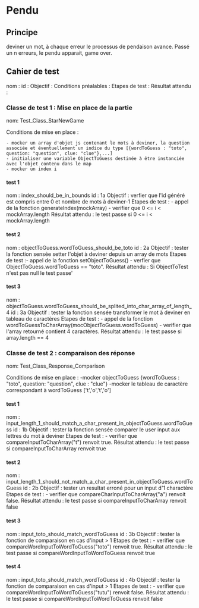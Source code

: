 # Pendu

## Principe

deviner un mot, à chaque erreur le processus de pendaison avance. Passé un n erreurs, le pendu apparait, game over.

##  Cahier de test

nom :
id :
Objectif :
Conditions préalables : 
Etapes de test :
Résultat attendu :



### Classe de test 1 :  Mise en place de la partie

nom: Test_Class_StarNewGame

Conditions de mise en place : 
    
    - mocker un array d'objet js contenant le mots à deviner, la question associée et éventuellement un indice du type [{wordToGuess : "toto", question: "question", clue: "clue"},...]
    - initialiser une variable ObjectToGuess destinée à être instanciée avec l'objet contenu dans le map
    - mocker un index i

#### test 1
 
nom : index_should_be_in_bounds
id : 1a
Objectif : verfier que l'id généré est compris entre 0 et nombre de mots à deviner-1
Etapes de test : - appel de la fonction generateIndex(mockArray)
                - verifier que 0 <= i < mockArray.length
Résultat attendu : le test passe si 0 <= i < mockArray.length

#### test 2

nom : objectToGuess.wordToGuess_should_be_toto
id : 2a
Objectif : tester la fonction sensée setter l'objet à deviner depuis un array de mots
Etapes de test :- appel de la fonction  setObjectToGuess()
                - verfier que ObjectToGuess.wordToGuess == "toto".
Résultat attendu : Si ObjectToTest n'est pas null le test passe'

#### test 3

nom : objectToGuess.wordToGuess_should_be_splited_into_char_array_of_length_4
id : 3a
Objectif : tester la fonction sensée transformer le mot à deviner en tableau de caractères
Etapes de test : - appel de la fonction wordToGuessToCharArray(mocObjectToGuess.wordToGuess)
                - verifier que l'array retourné contient 4 caractères.
Résultat attendu : le test passe si array.length == 4

### Classe de test 2 : comparaison des réponse

nom: Test_Class_Response_Comparison

Conditions de mise en place : 
    -mocker objectToGuess {wordToGuess : "toto", question: "question", clue : "clue"}
    -mocker le tableau de caractère correspondant à wordToGuess ['t','o','t','o']

#### test 1

nom : input_length_1_should_match_a_char_present_in_objectToGuess.wordToGuess
id : 1b
Objectif : tester la fonction sensée comparer le user input aux lettres du mot à deviner
Etapes de test : - verifier que compareInputToCharArray("t") renvoit true.
Résultat attendu : le test passe si compareInputToCharArray renvoit true

#### test 2 

nom : input_length_1_should_not_match_a_char_present_in_objectToGuess.wordToGuess
id : 2b 
Objectif : tester un resultat erroné pour un input d'1 charactère
Etapes de test : - verifier que compareCharInputToCharArray("a") renvoit false.
Résultat attendu : le test passe si compareInputToCharArray renvoit false

#### test 3

nom : input_toto_should_match_wordToGuess
id : 3b
Objectif : tester la fonction de comparaison en cas d'input > 1
Etapes de test : - verifier que compareWordInputToWordToGuess("toto") renvoit true.
Résultat attendu : le test passe si compareWordInputToWordToGuess renvoit true

#### test 4

nom : input_toto_should_match_wordToGuess
id : 4b
Objectif : tester la fonction de comparaison en cas d'input > 1
Etapes de test : - verifier que compareWordInputToWordToGuess("tutu") renvoit false.
Résultat attendu : le test passe si compareWordInputToWordToGuess renvoit false







                